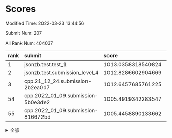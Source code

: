# Scores

Modified Time: 2022-03-23 13:44:56

Submit Num: 207

All Rank Num: 404037

| rank |               submit               |       score        |       sigma        | pk_num |
| :--- | :--------------------------------- | :----------------- | :----------------- | :----- |
| 1    | jsonzb.test.test_1                 | 1013.0358318540824 | 0.8160058475592571 | 7808   |
| 2    | jsonzb.test.submission_level_4     | 1012.8286602904669 | 0.8008559042141965 | 7804   |
| 3    | cpp.21_12_24.submission-2b2ea0d7   | 1012.6457685761225 | 0.7783477525748669 | 7809   |
| 54   | cpp.2022_01_09.submission-5b0e3de2 | 1005.4919342283547 | 0.7155779313102513 | 7803   |
| 55   | cpp.2022_01_09.submission-816672bd | 1005.4458890133662 | 0.7220407276074351 | 7809   |


<details>
<summary>全部</summary>

| rank |                 submit                 |       score        |       sigma        | pk_num |
| :--- | :------------------------------------- | :----------------- | :----------------- | :----- |
| 1    | jsonzb.test.test_1                     | 1013.0358318540824 | 0.8160058475592571 | 7808   |
| 2    | jsonzb.test.submission_level_4         | 1012.8286602904669 | 0.8008559042141965 | 7804   |
| 3    | cpp.21_12_24.submission-2b2ea0d7       | 1012.6457685761225 | 0.7783477525748669 | 7809   |
| 4    | gobigger.level_3.submission_level_3_0  | 1011.896384530374  | 0.7614025148286185 | 7809   |
| 5    | gobigger.level_3.submission_level_3_15 | 1011.6388861483199 | 0.7793099404488162 | 7808   |
| 6    | gobigger.level_3.submission_level_3_25 | 1011.3159322080367 | 0.7608329254312542 | 7808   |
| 7    | gobigger.level_3.submission_level_3_36 | 1011.2805622220337 | 0.7647974346509574 | 7805   |
| 8    | gobigger.level_3.submission_level_3_22 | 1011.035718653392  | 0.752701712539334  | 7812   |
| 9    | gobigger.level_3.submission_level_3_28 | 1011.0147963693321 | 0.746101773049051  | 7807   |
| 10   | gobigger.level_3.submission_level_3_4  | 1011.008880821626  | 0.7722706782819742 | 7805   |
| 11   | gobigger.level_3.submission_level_3_30 | 1010.8547707329755 | 0.7565345148784404 | 7807   |
| 12   | gobigger.level_3.submission_level_3_43 | 1010.7407384074745 | 0.8003586109420386 | 7805   |
| 13   | gobigger.level_3.submission_level_3_9  | 1010.7227704072518 | 0.7961102767628228 | 7805   |
| 14   | gobigger.level_3.submission_level_3_6  | 1010.6980834172556 | 0.7554171900010891 | 7807   |
| 15   | gobigger.level_3.submission_level_3_29 | 1010.6838716417936 | 0.7676769002477597 | 7809   |
| 16   | gobigger.level_3.submission_level_3_47 | 1010.5772673885089 | 0.7516402712348617 | 7811   |
| 17   | gobigger.level_3.submission_level_3_27 | 1010.4423158658329 | 0.7540449768532462 | 7808   |
| 18   | gobigger.level_3.submission_level_3_21 | 1010.4385005556096 | 0.7431045378643759 | 7808   |
| 19   | gobigger.level_3.submission_level_3_33 | 1010.4273820449918 | 0.7798806437135842 | 7812   |
| 20   | gobigger.level_3.submission_level_3_49 | 1010.3749164595905 | 0.7524193252724445 | 7805   |
| 21   | gobigger.level_3.submission_level_3_42 | 1010.3495122311532 | 0.7734001407410068 | 7801   |
| 22   | gobigger.level_3.submission_level_3_38 | 1010.3489609303975 | 0.7647618680977106 | 7813   |
| 23   | gobigger.level_3.submission_level_3_19 | 1010.2963116524884 | 0.7664644953177555 | 7802   |
| 24   | gobigger.level_3.submission_level_3_40 | 1010.2794605426737 | 0.7587870710378628 | 7811   |
| 25   | gobigger.level_3.submission_level_3_34 | 1010.2082386927647 | 0.7596438260847922 | 7802   |
| 26   | gobigger.level_3.submission_level_3_16 | 1010.2005842694657 | 0.7623687828251822 | 7802   |
| 27   | gobigger.level_3.submission_level_3_41 | 1010.1220967328113 | 0.7468433022139963 | 7804   |
| 28   | gobigger.level_3.submission_level_3_11 | 1010.109442568502  | 0.7801874978457009 | 7807   |
| 29   | gobigger.level_3.submission_level_3_24 | 1010.0346725284975 | 0.7651193953388796 | 7810   |
| 30   | gobigger.level_3.submission_level_3_12 | 1009.9210211175032 | 0.7722604686779441 | 7806   |
| 31   | gobigger.level_3.submission_level_3_23 | 1009.8482175255594 | 0.7552782905861494 | 7812   |
| 32   | gobigger.level_3.submission_level_3_26 | 1009.8251322257297 | 0.7416468142380217 | 7810   |
| 33   | gobigger.level_3.submission_level_3_2  | 1009.8231710608125 | 0.7341888671395436 | 7806   |
| 34   | gobigger.level_3.submission_level_3_20 | 1009.7378052591647 | 0.7471151500379727 | 7807   |
| 35   | gobigger.level_3.submission_level_3_45 | 1009.648764577358  | 0.7439602801470885 | 7807   |
| 36   | gobigger.level_3.submission_level_3_3  | 1009.5283587893954 | 0.748150448280686  | 7804   |
| 37   | gobigger.level_3.submission_level_3_10 | 1009.4415994593772 | 0.7408307981737797 | 7811   |
| 38   | gobigger.level_3.submission_level_3_1  | 1009.4105901578134 | 0.7534019754642557 | 7807   |
| 39   | gobigger.level_3.submission_level_3_14 | 1009.3840446168741 | 0.7582702681948879 | 7803   |
| 40   | gobigger.level_3.submission_level_3_39 | 1009.3109712712707 | 0.7799673388630028 | 7810   |
| 41   | gobigger.level_3.submission_level_3_5  | 1009.2553830824435 | 0.7488628123337282 | 7804   |
| 42   | gobigger.level_3.submission_level_3_31 | 1009.2329988431501 | 0.734393874113614  | 7807   |
| 43   | gobigger.level_3.submission_level_3_7  | 1009.2080287029477 | 0.7819681528526442 | 7808   |
| 44   | gobigger.level_3.submission_level_3_44 | 1009.0887051428679 | 0.7619915922399794 | 7805   |
| 45   | gobigger.level_3.submission_level_3_17 | 1009.0321164093498 | 0.7382620769511016 | 7807   |
| 46   | gobigger.level_3.submission_level_3_13 | 1009.0220412275694 | 0.7861506913057025 | 7808   |
| 47   | gobigger.level_3.submission_level_3_48 | 1008.9933478195128 | 0.7495990320997089 | 7805   |
| 48   | gobigger.level_3.submission_level_3_37 | 1008.9120756013122 | 0.7537632353851683 | 7809   |
| 49   | gobigger.level_3.submission_level_3_32 | 1008.7669882200584 | 0.7412701683698901 | 7807   |
| 50   | gobigger.level_3.submission_level_3_35 | 1008.7444465502684 | 0.733811617979734  | 7810   |
| 51   | gobigger.level_3.submission_level_3_46 | 1008.648957384579  | 0.749221059942014  | 7802   |
| 52   | gobigger.level_3.submission_level_3_18 | 1008.6058351969687 | 0.7631355284561792 | 7812   |
| 53   | gobigger.level_3.submission_level_3_8  | 1008.4059089926019 | 0.745091623248843  | 7811   |
| 54   | cpp.2022_01_09.submission-5b0e3de2     | 1005.4919342283547 | 0.7155779313102513 | 7803   |
| 55   | cpp.2022_01_09.submission-816672bd     | 1005.4458890133662 | 0.7220407276074351 | 7809   |
| 56   | gobigger.level_1.submission_level_1_30 | 1005.0741883702982 | 0.7224684192128921 | 7802   |
| 57   | gobigger.level_1.submission_level_1_41 | 1004.7160888483328 | 0.7260020596543717 | 7803   |
| 58   | gobigger.level_1.submission_level_1_4  | 1004.524454210811  | 0.7099375142312947 | 7807   |
| 59   | gobigger.level_1.submission_level_1_43 | 1004.5044058355479 | 0.7198932235534352 | 7811   |
| 60   | gobigger.level_1.submission_level_1_34 | 1004.4227187532202 | 0.7165634953270967 | 7809   |
| 61   | gobigger.level_1.submission_level_1_20 | 1004.2690438800056 | 0.7121841595590541 | 7811   |
| 62   | gobigger.level_1.submission_level_1_27 | 1004.2479761250622 | 0.7275936648316271 | 7808   |
| 63   | gobigger.level_1.submission_level_1_1  | 1004.1851972701744 | 0.7262624033958409 | 7806   |
| 64   | gobigger.level_1.submission_level_1_19 | 1004.1815340521911 | 0.7200881107201156 | 7805   |
| 65   | gobigger.level_1.submission_level_1_42 | 1003.9360223043682 | 0.7282879455516391 | 7804   |
| 66   | gobigger.level_1.submission_level_1_25 | 1003.8347991069733 | 0.7082732171192172 | 7808   |
| 67   | gobigger.level_1.submission_level_1_44 | 1003.8236846053677 | 0.7296437889143458 | 7809   |
| 68   | gobigger.level_1.submission_level_1_5  | 1003.7977781111006 | 0.7305317400452761 | 7812   |
| 69   | gobigger.level_1.submission_level_1_13 | 1003.7567586217824 | 0.7138793181263088 | 7804   |
| 70   | gobigger.level_1.submission_level_1_38 | 1003.6769573037595 | 0.7153185888220456 | 7810   |
| 71   | gobigger.level_1.submission_level_1_3  | 1003.6436120173985 | 0.716328498280922  | 7805   |
| 72   | gobigger.level_1.submission_level_1_47 | 1003.6219883828177 | 0.7168971380839404 | 7813   |
| 73   | gobigger.level_1.submission_level_1_35 | 1003.5661205499805 | 0.7131027610397028 | 7807   |
| 74   | gobigger.level_1.submission_level_1_18 | 1003.5574276506678 | 0.7223955814081847 | 7807   |
| 75   | gobigger.level_1.submission_level_1_23 | 1003.5488453456563 | 0.7060758330890474 | 7811   |
| 76   | gobigger.level_1.submission_level_1_9  | 1003.4592865102269 | 0.7099150623222882 | 7812   |
| 77   | gobigger.level_1.submission_level_1_11 | 1003.3679398535871 | 0.7054697793794413 | 7811   |
| 78   | gobigger.level_1.submission_level_1_22 | 1003.3260156366242 | 0.7167556638257108 | 7809   |
| 79   | gobigger.level_1.submission_level_1_33 | 1003.3164661886977 | 0.7021634195196224 | 7805   |
| 80   | gobigger.level_1.submission_level_1_0  | 1003.2973704093001 | 0.7097136114457179 | 7807   |
| 81   | gobigger.level_1.submission_level_1_2  | 1003.2834588625466 | 0.7218511826976306 | 7808   |
| 82   | gobigger.level_1.submission_level_1_14 | 1003.2586597462911 | 0.7180766415912953 | 7812   |
| 83   | gobigger.level_1.submission_level_1_15 | 1003.2060315466246 | 0.7220380153210516 | 7808   |
| 84   | gobigger.level_1.submission_level_1_24 | 1003.1881511381581 | 0.7272582428165112 | 7807   |
| 85   | gobigger.level_1.submission_level_1_36 | 1003.185787733812  | 0.7255361543417015 | 7811   |
| 86   | gobigger.level_1.submission_level_1_26 | 1003.1604589630439 | 0.7163937052961962 | 7806   |
| 87   | gobigger.level_1.submission_level_1_7  | 1003.0188068662043 | 0.7291735981154417 | 7805   |
| 88   | gobigger.level_1.submission_level_1_39 | 1002.9915312521405 | 0.721186706256477  | 7806   |
| 89   | gobigger.level_1.submission_level_1_29 | 1002.9452274858813 | 0.7208231646749362 | 7806   |
| 90   | gobigger.level_1.submission_level_1_31 | 1002.9384709864898 | 0.7140135750832163 | 7809   |
| 91   | gobigger.level_1.submission_level_1_37 | 1002.9356188886089 | 0.7219753293379426 | 7803   |
| 92   | gobigger.level_1.submission_level_1_40 | 1002.9239982458084 | 0.7284396908303336 | 7802   |
| 93   | gobigger.level_1.submission_level_1_8  | 1002.907835017197  | 0.7012446722023296 | 7799   |
| 94   | gobigger.level_1.submission_level_1_49 | 1002.8214509524306 | 0.7154062274665878 | 7811   |
| 95   | gobigger.level_1.submission_level_1_17 | 1002.762723569291  | 0.7029312575543529 | 7810   |
| 96   | gobigger.level_1.submission_level_1_48 | 1002.6840968865008 | 0.7124768884373346 | 7807   |
| 97   | gobigger.level_1.submission_level_1_12 | 1002.6381288870467 | 0.7078843765326864 | 7806   |
| 98   | gobigger.level_1.submission_level_1_45 | 1002.6359442186787 | 0.7177850109390616 | 7811   |
| 99   | gobigger.level_1.submission_level_1_16 | 1002.6020353555979 | 0.7145676403555064 | 7809   |
| 100  | gobigger.level_1.submission_level_1_6  | 1002.55702335183   | 0.715974842226943  | 7807   |
| 101  | gobigger.level_1.submission_level_1_10 | 1002.2816407287148 | 0.7111354517833578 | 7808   |
| 102  | gobigger.level_1.submission_level_1_32 | 1002.1752556871929 | 0.7104896269667236 | 7809   |
| 103  | gobigger.level_1.submission_level_1_28 | 1001.8696358406679 | 0.7121527200573214 | 7807   |
| 104  | gobigger.level_1.submission_level_1_46 | 1001.8023586143466 | 0.7083459250608023 | 7808   |
| 105  | gobigger.level_1.submission_level_1_21 | 1001.1167048677725 | 0.7076104647910478 | 7808   |
| 106  | gobigger.random.submission_random_26   | 997.4945592770498  | 0.7116064719428941 | 7810   |
| 107  | gobigger.random.submission_random_21   | 997.3677199893773  | 0.7028939961048577 | 7801   |
| 108  | gobigger.random.submission_random_29   | 997.1696369484321  | 0.7144568398655506 | 7812   |
| 109  | gobigger.random.submission_random_19   | 997.067999586553   | 0.7157326145644853 | 7808   |
| 110  | gobigger.random.submission_random_11   | 997.0513259293492  | 0.7266569374387541 | 7806   |
| 111  | gobigger.random.submission_random_14   | 996.929123573761   | 0.6963503241331416 | 7808   |
| 112  | gobigger.random.submission_random_9    | 996.7855837071162  | 0.713349266714454  | 7803   |
| 113  | gobigger.random.submission_random_32   | 996.7543599932684  | 0.722167911999795  | 7807   |
| 114  | gobigger.random.submission_random_33   | 996.6734107599506  | 0.7114685225564068 | 7805   |
| 115  | gobigger.random.submission_random_15   | 996.598030547241   | 0.71472226888462   | 7811   |
| 116  | gobigger.random.submission_random_48   | 996.5388256708804  | 0.7233266441788355 | 7807   |
| 117  | gobigger.random.submission_random_20   | 996.4697174223497  | 0.7275991912316512 | 7811   |
| 118  | gobigger.random.submission_random_49   | 996.3451745797145  | 0.7055982099075722 | 7807   |
| 119  | gobigger.random.submission_random_7    | 996.2680639665354  | 0.7150767324121319 | 7807   |
| 120  | gobigger.random.submission_random_0    | 996.194506742922   | 0.7090879102147314 | 7801   |
| 121  | gobigger.random.submission_random_45   | 996.1572146804054  | 0.6963491746335535 | 7807   |
| 122  | gobigger.random.submission_random_12   | 996.1188714075996  | 0.715704987434431  | 7811   |
| 123  | gobigger.random.submission_random_27   | 996.0887897791771  | 0.708961465062621  | 7808   |
| 124  | gobigger.random.submission_random_25   | 996.0558319764195  | 0.7110707510698577 | 7808   |
| 125  | gobigger.random.submission_random_38   | 996.0451436815831  | 0.7160477260333966 | 7802   |
| 126  | gobigger.random.submission_random_28   | 996.0439783217732  | 0.7090439281381802 | 7807   |
| 127  | gobigger.random.submission_random_40   | 996.0099278134737  | 0.7019284152333155 | 7805   |
| 128  | gobigger.random.submission_random_17   | 996.0027505236648  | 0.7018078679490958 | 7808   |
| 129  | gobigger.random.submission_random_23   | 995.9557809928976  | 0.7081468746900875 | 7807   |
| 130  | gobigger.random.submission_random_42   | 995.850058332266   | 0.7038472771118985 | 7806   |
| 131  | gobigger.random.submission_random_16   | 995.8438693820686  | 0.7077965053985198 | 7808   |
| 132  | gobigger.random.submission_random_5    | 995.8392878898566  | 0.704673578983399  | 7803   |
| 133  | gobigger.random.submission_random_6    | 995.8186067030907  | 0.7187500974764184 | 7807   |
| 134  | gobigger.random.submission_random_39   | 995.7782814965869  | 0.7166018869517845 | 7810   |
| 135  | gobigger.random.submission_random_3    | 995.7528540279568  | 0.7130204294335684 | 7807   |
| 136  | gobigger.random.submission_random_35   | 995.71400678616    | 0.7282318786365456 | 7808   |
| 137  | gobigger.random.submission_random_13   | 995.7120013099817  | 0.7075273274040693 | 7807   |
| 138  | gobigger.random.submission_random_44   | 995.695258784696   | 0.7117283150954217 | 7809   |
| 139  | gobigger.random.submission_random_31   | 995.5179678593336  | 0.7119056735340036 | 7807   |
| 140  | gobigger.random.submission_random_4    | 995.5160592010241  | 0.7145651476181324 | 7810   |
| 141  | gobigger.random.submission_random_43   | 995.4961093218906  | 0.7274544760021586 | 7811   |
| 142  | gobigger.random.submission_random_18   | 995.4254236201479  | 0.7085404748756279 | 7803   |
| 143  | gobigger.random.submission_random_41   | 995.4099808300055  | 0.7106562477562002 | 7809   |
| 144  | gobigger.random.submission_random_34   | 995.4034967960021  | 0.7150977646605796 | 7809   |
| 145  | gobigger.random.submission_random_47   | 995.4001197550147  | 0.7024865004968915 | 7808   |
| 146  | gobigger.random.submission_random_24   | 995.3906606138098  | 0.7113496425224518 | 7810   |
| 147  | gobigger.random.submission_random_10   | 995.3505119808319  | 0.7048959311850251 | 7807   |
| 148  | gobigger.random.submission_random_22   | 995.195354973556   | 0.7321990215942815 | 7805   |
| 149  | gobigger.random.submission_random_37   | 995.1691744162898  | 0.7108858854917631 | 7806   |
| 150  | gobigger.random.submission_random_2    | 995.1114810549685  | 0.7289029791596856 | 7813   |
| 151  | gobigger.random.submission_random_1    | 995.1073769339914  | 0.7164726941418784 | 7804   |
| 152  | gobigger.random.submission_random_8    | 995.0174467865361  | 0.7203476451044669 | 7804   |
| 153  | gobigger.random.submission_random_46   | 994.9978634663055  | 0.7211567738668435 | 7809   |
| 154  | gobigger.random.submission_random_36   | 994.8895802651742  | 0.733604158223117  | 7808   |
| 155  | gobigger.random.submission_random_30   | 994.6693731013991  | 0.7148545265579975 | 7808   |
| 156  | gobigger.level_2.submission_level_2_23 | 994.1352119806372  | 0.7313367457958286 | 7806   |
| 157  | gobigger.level_2.submission_level_2_27 | 993.7771560077396  | 0.7337728111326515 | 7802   |
| 158  | gobigger.level_2.submission_level_2_22 | 993.6461776344238  | 0.7293905820219703 | 7809   |
| 159  | gobigger.level_2.submission_level_2_2  | 993.6381209840105  | 0.7217504403450086 | 7810   |
| 160  | gobigger.level_2.submission_level_2_38 | 993.3911259937512  | 0.7406498955135548 | 7811   |
| 161  | gobigger.level_2.submission_level_2_21 | 993.2751518140115  | 0.733286058521699  | 7803   |
| 162  | gobigger.level_2.submission_level_2_15 | 993.2208318401711  | 0.7384369004696774 | 7811   |
| 163  | gobigger.level_2.submission_level_2_3  | 992.8292832226897  | 0.7431562834185367 | 7808   |
| 164  | gobigger.level_2.submission_level_2_41 | 992.8227518706203  | 0.740896309453331  | 7810   |
| 165  | gobigger.level_2.submission_level_2_19 | 992.7949352991508  | 0.7354776500257542 | 7808   |
| 166  | gobigger.level_2.submission_level_2_18 | 992.7532657111651  | 0.7270102113726978 | 7811   |
| 167  | gobigger.level_2.submission_level_2_7  | 992.7312244776414  | 0.7377752731775628 | 7807   |
| 168  | gobigger.level_2.submission_level_2_9  | 992.6932136680965  | 0.7305003494050136 | 7809   |
| 169  | gobigger.level_2.submission_level_2_14 | 992.5468881690783  | 0.7496711772240602 | 7803   |
| 170  | gobigger.level_2.submission_level_2_8  | 992.5320213145881  | 0.7372597037279426 | 7809   |
| 171  | gobigger.level_2.submission_level_2_1  | 992.5129081176883  | 0.746178477525465  | 7809   |
| 172  | gobigger.level_2.submission_level_2_48 | 992.4342582917462  | 0.7257761830783079 | 7808   |
| 173  | gobigger.level_2.submission_level_2_5  | 992.420893316649   | 0.7414683753961836 | 7803   |
| 174  | gobigger.level_2.submission_level_2_0  | 992.3259296603125  | 0.7411562518196341 | 7809   |
| 175  | gobigger.level_2.submission_level_2_4  | 992.317581492035   | 0.7359225393625684 | 7806   |
| 176  | gobigger.level_2.submission_level_2_24 | 992.3147996287342  | 0.7523951341623678 | 7804   |
| 177  | gobigger.level_2.submission_level_2_26 | 992.3111379340878  | 0.7339175395914431 | 7806   |
| 178  | gobigger.level_2.submission_level_2_16 | 992.2227987170091  | 0.7435127973126169 | 7804   |
| 179  | gobigger.level_2.submission_level_2_36 | 992.1297602798555  | 0.7510946630257112 | 7812   |
| 180  | gobigger.level_2.submission_level_2_47 | 992.1083017488453  | 0.7338918518635383 | 7808   |
| 181  | gobigger.level_2.submission_level_2_17 | 992.108067365745   | 0.7291558217607145 | 7807   |
| 182  | gobigger.level_2.submission_level_2_35 | 992.0799334636918  | 0.7560233122749679 | 7808   |
| 183  | gobigger.level_2.submission_level_2_20 | 992.0771207204253  | 0.7308797238356154 | 7809   |
| 184  | gobigger.level_2.submission_level_2_11 | 992.024992743572   | 0.7370007860550583 | 7810   |
| 185  | gobigger.level_2.submission_level_2_25 | 992.0178385077394  | 0.7427005751851332 | 7806   |
| 186  | gobigger.level_2.submission_level_2_29 | 991.9380968164706  | 0.7567777220540737 | 7805   |
| 187  | gobigger.level_2.submission_level_2_6  | 991.9034001632742  | 0.7530395168183307 | 7807   |
| 188  | gobigger.level_2.submission_level_2_46 | 991.8656337393886  | 0.7437694438734966 | 7806   |
| 189  | gobigger.level_2.submission_level_2_44 | 991.8487733693154  | 0.7338751777809043 | 7807   |
| 190  | gobigger.level_2.submission_level_2_31 | 991.7410624717646  | 0.7291047854815043 | 7812   |
| 191  | gobigger.level_2.submission_level_2_33 | 991.6561690005271  | 0.7499072648756415 | 7808   |
| 192  | gobigger.level_2.submission_level_2_13 | 991.6529892851005  | 0.7436692785136317 | 7814   |
| 193  | gobigger.level_2.submission_level_2_34 | 991.6464860479566  | 0.7563549018842687 | 7808   |
| 194  | gobigger.level_2.submission_level_2_49 | 991.5566610412571  | 0.7560648486817783 | 7806   |
| 195  | gobigger.level_2.submission_level_2_30 | 991.5423532728802  | 0.7377129622868305 | 7806   |
| 196  | gobigger.level_2.submission_level_2_32 | 991.5366335586892  | 0.75920065999987   | 7810   |
| 197  | gobigger.level_2.submission_level_2_45 | 991.3427870963548  | 0.7528942256602793 | 7810   |
| 198  | gobigger.level_2.submission_level_2_10 | 991.292627551736   | 0.7538942824151957 | 7811   |
| 199  | gobigger.level_2.submission_level_2_42 | 991.1491783695316  | 0.7397323915174341 | 7809   |
| 200  | gobigger.level_2.submission_level_2_12 | 991.0462407038206  | 0.7503274682193237 | 7811   |
| 201  | gobigger.level_2.submission_level_2_40 | 990.9696507584028  | 0.7533867473536374 | 7810   |
| 202  | gobigger.level_2.submission_level_2_28 | 990.8033386151653  | 0.749255574381779  | 7807   |
| 203  | gobigger.level_2.submission_level_2_37 | 990.2975322909524  | 0.7925460834515128 | 7810   |
| 204  | gobigger.level_2.submission_level_2_39 | 990.2894693117322  | 0.7624385917351975 | 7813   |
| 205  | gobigger.level_2.submission_level_2_43 | 990.217477661255   | 0.7729564773299187 | 7804   |
| 206  | gobigger.none.submission_none_0        | 977.923855791247   | 1.2590376857662833 | 7808   |
| 207  | gobigger.none.submission_none_1        | 976.1960802800911  | 1.4579900273795405 | 7807   |

</details>